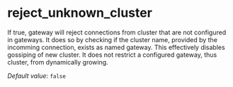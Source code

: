 # reject_unknown_cluster

If true, gateway will reject connections from cluster that are
not configured in gateways. It does so by checking if the cluster
name, provided by the incomming connection, exists as named gateway.
This effectively disables gossiping of new cluster. It does not
restrict a configured gateway, thus cluster, from dynamically growing.

*Default value*: `false`
